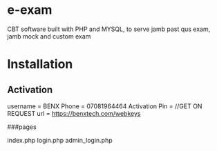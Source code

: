# e-exam
CBT software built with PHP and MYSQL, to serve jamb past qus exam, jamb mock and custom exam
# Installation
## Activation
username = BENX
Phone = 07081964464
Activation Pin = //GET ON REQUEST
url = https://benxtech.com/webkeys

###pages

index.php
login.php
admin_login.php 